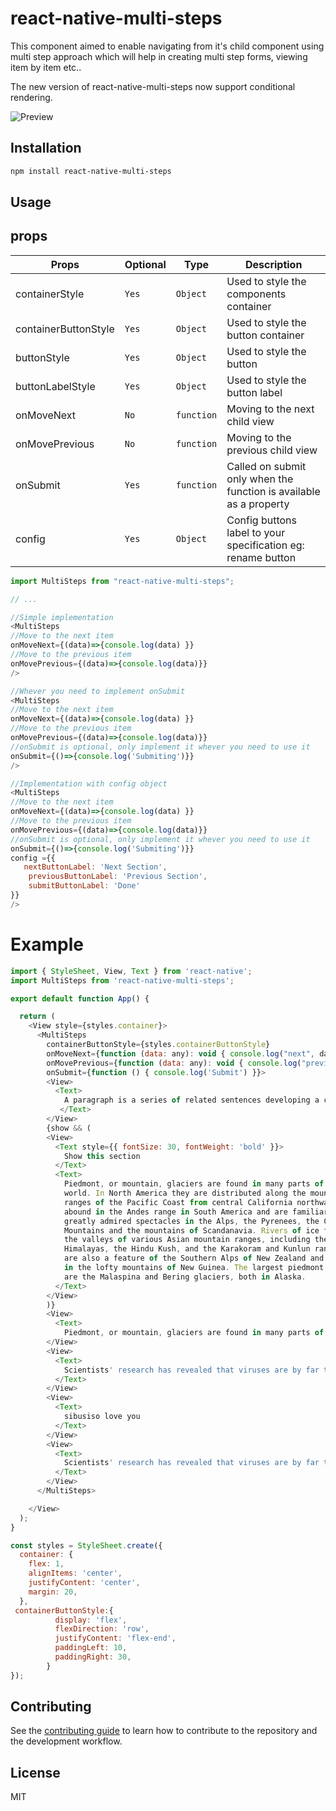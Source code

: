 # react-native-multi-steps

This component aimed to enable navigating from it's child component using multi step approach which will help in creating multi step forms, viewing item by item etc..

The new version of react-native-multi-steps now support conditional rendering.

![Preview](https://github.com/samassango/react-native-multi-steps/blob/main/screenshot.gif)


## Installation

```sh
npm install react-native-multi-steps
```

## Usage

## props


| Props                  | Optional | Type          | Description                                                                    |
| ---------------------- | -------- | ------------- | ------------------------------------------------------------------------------ |
| containerStyle         | ``Yes``  | ``Object``    | Used to style the components container                                         |
| containerButtonStyle   | ``Yes``  | ``Object``    | Used to style the button container                                             |
| buttonStyle            | ``Yes``  | ``Object``    | Used to style the button                                                       |
| buttonLabelStyle       | ``Yes``  | ``Object``    | Used to style the button label                                                 |
| onMoveNext             | ``No``   | ``function``  | Moving to the next child view                                                  |
| onMovePrevious         | ``No``   | ``function``  | Moving to the previous child view                                              |
| onSubmit               | ``Yes``  | ``function``  | Called on submit only when the function is available as a property             |
| config                 | ``Yes``  | ``Object``    | Config buttons label to your specification eg: rename button                   |

```js
import MultiSteps from "react-native-multi-steps";

// ...

//Simple implementation
<MultiSteps 
//Move to the next item
onMoveNext={(data)=>{console.log(data) }} 
//Move to the previous item 
onMovePrevious={(data)=>{console.log(data)}} 
/>

//Whever you need to implement onSubmit
<MultiSteps 
//Move to the next item
onMoveNext={(data)=>{console.log(data) }} 
//Move to the previous item 
onMovePrevious={(data)=>{console.log(data)}} 
//onSubmit is optional, only implement it whever you need to use it
onSubmit={()=>{console.log('Submiting')}}
/>

//Implementation with config object
<MultiSteps 
//Move to the next item
onMoveNext={(data)=>{console.log(data) }} 
//Move to the previous item 
onMovePrevious={(data)=>{console.log(data)}} 
//onSubmit is optional, only implement it whever you need to use it
onSubmit={()=>{console.log('Submiting')}}
config ={{
   nextButtonLabel: 'Next Section',
    previousButtonLabel: 'Previous Section',
    submitButtonLabel: 'Done'
}}
/>
```
# Example
```js
import { StyleSheet, View, Text } from 'react-native';
import MultiSteps from 'react-native-multi-steps';

export default function App() {

  return (
    <View style={styles.container}>
      <MultiSteps
        containerButtonStyle={styles.containerButtonStyle}
        onMoveNext={function (data: any): void { console.log("next", data) }}
        onMovePrevious={function (data: any): void { console.log("previous", data) }}
        onSubmit={function () { console.log('Submit') }}>
        <View>
          <Text>
            A paragraph is a series of related sentences developing a central idea, called the topic. Try to think about paragraphs in terms of thematic unity: a paragraph is a sentence or a group of sentences that supports one central, unified idea. Paragraphs add one idea at a time to your broader argument.
           </Text>
        </View>
        {show && (
        <View>
          <Text style={{ fontSize: 30, fontWeight: 'bold' }}>
            Show this section
          </Text>
          <Text>
            Piedmont, or mountain, glaciers are found in many parts of the 
            world. In North America they are distributed along the mountain
            ranges of the Pacific Coast from central California northward. They
            abound in the Andes range in South America and are familiar and
            greatly admired spectacles in the Alps, the Pyrenees, the Caucasus
            Mountains and the mountains of Scandanavia. Rivers of ice flow down
            the valleys of various Asian mountain ranges, including the
            Himalayas, the Hindu Kush, and the Karakoram and Kunlun ranges. They
            are also a feature of the Southern Alps of New Zealand and are found
            in the lofty mountains of New Guinea. The largest piedmont glaciers
            are the Malaspina and Bering glaciers, both in Alaska.
          </Text>
        </View>
        )}
        <View>
          <Text>
            Piedmont, or mountain, glaciers are found in many parts of the world. In North America they are distributed along the mountain ranges of the Pacific Coast from central California northward. They abound in the Andes range in South America and are familiar and greatly admired spectacles in the Alps, the Pyrenees, the Caucasus Mountains and the mountains of Scandanavia. Rivers of ice flow down the valleys of various Asian mountain ranges, including the Himalayas, the Hindu Kush, and the Karakoram and Kunlun ranges. They are also a feature of the Southern Alps of New Zealand and are found in the lofty mountains of New Guinea. The largest piedmont glaciers are the Malaspina and Bering glaciers, both in Alaska. </Text>
        </View>
        <View>
          <Text>
            Scientists' research has revealed that viruses are by far the most abundant life forms on Earth. There are a million times more viruses on the planet than stars in the universe. Viruses also harbor the majority of genetic diversity on Earth. Scientists are finding evidence of viruses as a planetary force, influencing the global climate and geochemical cycles. They have also profoundly shaped the evolution of their hosts. The human genome, for example, contains 100,000 segments of virus DNA.
          </Text>
        </View>
        <View>
          <Text>
            sibusiso love you
          </Text>
        </View>
        <View>
          <Text>
            Scientists' research has revealed that viruses are by far the most abundant life forms on Earth. There are a million times more viruses on the planet than stars in the universe. Viruses also harbor the majority of genetic diversity on Earth. Scientists are finding evidence of viruses as a planetary force, influencing the global climate and geochemical cycles. They have also profoundly shaped the evolution of their hosts. The human genome, for example, contains 100,000 segments of virus DNA.
          </Text>
        </View>
      </MultiSteps>

    </View>
  );
}

const styles = StyleSheet.create({
  container: {
    flex: 1,
    alignItems: 'center',
    justifyContent: 'center',
    margin: 20,
  },
 containerButtonStyle:{
          display: 'flex',
          flexDirection: 'row',
          justifyContent: 'flex-end',
          paddingLeft: 10,
          paddingRight: 30,
        }
});

```

## Contributing

See the [contributing guide](CONTRIBUTING.md) to learn how to contribute to the repository and the development workflow.

## License

MIT
